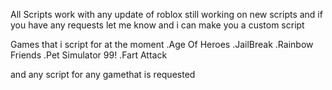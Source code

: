 All Scripts work with any update of roblox
still working on new scripts and if you have any requests
let me know and i can make you a custom script

Games that i script for at the moment 
.Age Of Heroes
.JailBreak
.Rainbow Friends
.Pet Simulator 99!
.Fart Attack


and any script for any gamethat is requested
